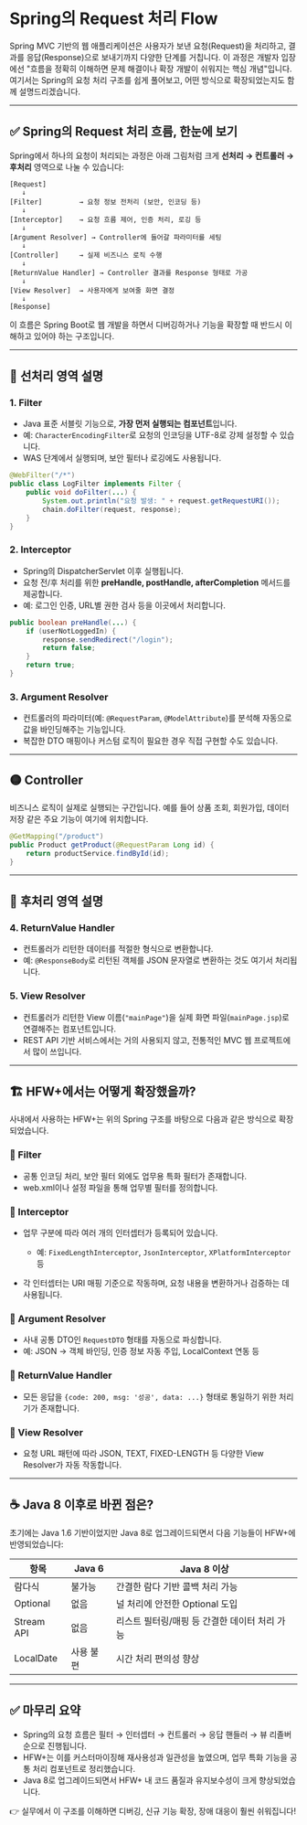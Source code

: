 # Spring의 Request 처리 Flow

Spring MVC 기반의 웹 애플리케이션은 사용자가 보낸 요청(Request)을 처리하고, 결과를 응답(Response)으로 보내기까지 다양한 단계를 거칩니다. 이 과정은 개발자 입장에선 "흐름을 정확히 이해하면 문제 해결이나 확장 개발이 쉬워지는 핵심 개념"입니다. 여기서는 Spring의 요청 처리 구조를 쉽게 풀어보고, 어떤 방식으로 확장되었는지도 함께 설명드리겠습니다.

---

## ✅ Spring의 Request 처리 흐름, 한눈에 보기

Spring에서 하나의 요청이 처리되는 과정은 아래 그림처럼 크게 **선처리 → 컨트롤러 → 후처리** 영역으로 나눌 수 있습니다:

```
[Request]
   ↓
[Filter]         → 요청 정보 전처리 (보안, 인코딩 등)
   ↓
[Interceptor]    → 요청 흐름 제어, 인증 처리, 로깅 등
   ↓
[Argument Resolver] → Controller에 들어갈 파라미터를 세팅
   ↓
[Controller]     → 실제 비즈니스 로직 수행
   ↓
[ReturnValue Handler] → Controller 결과를 Response 형태로 가공
   ↓
[View Resolver]  → 사용자에게 보여줄 화면 결정
   ↓
[Response]
```

이 흐름은 Spring Boot로 웹 개발을 하면서 디버깅하거나 기능을 확장할 때 반드시 이해하고 있어야 하는 구조입니다.

---

## 🔹 선처리 영역 설명

### 1. Filter

* Java 표준 서블릿 기능으로, **가장 먼저 실행되는 컴포넌트**입니다.
* 예: `CharacterEncodingFilter`로 요청의 인코딩을 UTF-8로 강제 설정할 수 있습니다.
* WAS 단계에서 실행되며, 보안 필터나 로깅에도 사용됩니다.

```java
@WebFilter("/*")
public class LogFilter implements Filter {
    public void doFilter(...) {
        System.out.println("요청 발생: " + request.getRequestURI());
        chain.doFilter(request, response);
    }
}
```

### 2. Interceptor

* Spring의 DispatcherServlet 이후 실행됩니다.
* 요청 전/후 처리를 위한 **preHandle, postHandle, afterCompletion** 메서드를 제공합니다.
* 예: 로그인 인증, URL별 권한 검사 등을 이곳에서 처리합니다.

```java
public boolean preHandle(...) {
    if (userNotLoggedIn) {
        response.sendRedirect("/login");
        return false;
    }
    return true;
}
```

### 3. Argument Resolver

* 컨트롤러의 파라미터(예: `@RequestParam`, `@ModelAttribute`)를 분석해 자동으로 값을 바인딩해주는 기능입니다.
* 복잡한 DTO 매핑이나 커스텀 로직이 필요한 경우 직접 구현할 수도 있습니다.

---

## 🟡 Controller

비즈니스 로직이 실제로 실행되는 구간입니다. 예를 들어 상품 조회, 회원가입, 데이터 저장 같은 주요 기능이 여기에 위치합니다.

```java
@GetMapping("/product")
public Product getProduct(@RequestParam Long id) {
    return productService.findById(id);
}
```

---

## 🔻 후처리 영역 설명

### 4. ReturnValue Handler

* 컨트롤러가 리턴한 데이터를 적절한 형식으로 변환합니다.
* 예: `@ResponseBody`로 리턴된 객체를 JSON 문자열로 변환하는 것도 여기서 처리됩니다.

### 5. View Resolver

* 컨트롤러가 리턴한 View 이름(`"mainPage"`)을 실제 화면 파일(`mainPage.jsp`)로 연결해주는 컴포넌트입니다.
* REST API 기반 서비스에서는 거의 사용되지 않고, 전통적인 MVC 웹 프로젝트에서 많이 쓰입니다.

---

## 🏗️ HFW+에서는 어떻게 확장했을까?

사내에서 사용하는 HFW+는 위의 Spring 구조를 바탕으로 다음과 같은 방식으로 확장되었습니다.

### 📌 Filter

* 공통 인코딩 처리, 보안 필터 외에도 업무용 특화 필터가 존재합니다.
* web.xml이나 설정 파일을 통해 업무별 필터를 정의합니다.

### 📌 Interceptor

* 업무 구분에 따라 여러 개의 인터셉터가 등록되어 있습니다.

  * 예: `FixedLengthInterceptor`, `JsonInterceptor`, `XPlatformInterceptor` 등
* 각 인터셉터는 URI 매핑 기준으로 작동하며, 요청 내용을 변환하거나 검증하는 데 사용됩니다.

### 📌 Argument Resolver

* 사내 공통 DTO인 `RequestDTO` 형태를 자동으로 파싱합니다.
* 예: JSON → 객체 바인딩, 인증 정보 자동 주입, LocalContext 연동 등

### 📌 ReturnValue Handler

* 모든 응답을 `{code: 200, msg: '성공', data: ...}` 형태로 통일하기 위한 처리기가 존재합니다.

### 📌 View Resolver

* 요청 URL 패턴에 따라 JSON, TEXT, FIXED-LENGTH 등 다양한 View Resolver가 자동 작동합니다.

---

## ☕ Java 8 이후로 바뀐 점은?

초기에는 Java 1.6 기반이었지만 Java 8로 업그레이드되면서 다음 기능들이 HFW+에 반영되었습니다:

| 항목         | Java 6 | Java 8 이상                  |
| ---------- | ------ | -------------------------- |
| 람다식        | 불가능    | 간결한 람다 기반 콜백 처리 가능         |
| Optional   | 없음     | 널 처리에 안전한 Optional 도입      |
| Stream API | 없음     | 리스트 필터링/매핑 등 간결한 데이터 처리 가능 |
| LocalDate  | 사용 불편  | 시간 처리 편의성 향상               |

---

## ✅ 마무리 요약

* Spring의 요청 흐름은 필터 → 인터셉터 → 컨트롤러 → 응답 핸들러 → 뷰 리졸버 순으로 진행됩니다.
* HFW+는 이를 커스터마이징해 재사용성과 일관성을 높였으며, 업무 특화 기능을 공통 처리 컴포넌트로 정리했습니다.
* Java 8로 업그레이드되면서 HFW+ 내 코드 품질과 유지보수성이 크게 향상되었습니다.

👉 실무에서 이 구조를 이해하면 디버깅, 신규 기능 확장, 장애 대응이 훨씬 쉬워집니다!
